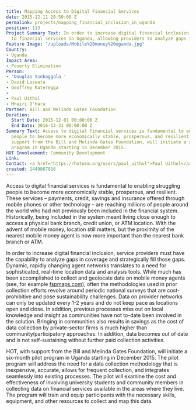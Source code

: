 ```yaml
---
title: Mapping Access to Digital Financial Services
date: 2015-12-11 20:50:00 Z
permalink: projects/mapping_financial_inclusion_in_uganda
position: 113
Project Summary Text: In order to increase digital financial inclusion, HOT maps access
  to financial services in Uganda, allowing providers to analyze gaps in coverage.
Feature Image: "/uploads/Mobile%20money%20uganda.jpg"
Country:
- Uganda
Impact Area:
- Poverty Elimination
Person:
- 'Douglas Ssebaggala '
- David Luswata
- Geoffrey Kateregga
- 
- Paul Uithol
- Mhairi O'Hara
Partner: Bill and Melinda Gates Foundation
Duration:
  Start Date: 2015-12-01 00:00:00 Z
  End Date: 2016-12-31 00:00:00 Z
Summary Text: Access to digital financial services is fundamental to enabling poor
  people to become more economically stable, prosperous, and resilient. HOT, with
  support from the Bill and Melinda Gates Foundation, will initiate a six-month pilot
  program in Uganda starting in December 2015.
HOT Involvement: Community Development
Link: 
Contact: <a href="https://hotosm.org/users/paul_uithol">Paul Uithol</a>
created: 1449867016
---
```


Access to digital financial services is fundamental to enabling struggling people to become more economically stable, prosperous, and resilient. These services – payments, credit, savings and insurance offered through mobile phones or other technology – are reaching millions of people around the world who had not previously been included in the financial system. Historically, being included in the system meant living close enough to access a physical bank branch, credit union, or ATM location. With the advent of mobile money, location still matters, but the proximity of the nearest mobile money agent is now more important than the nearest bank branch or ATM.

In order to increase digital financial inclusion, service providers must have the capability to analyze gaps in coverage and strategically fill those gaps. Dynamic, rapidly changing agent networks translates to a need for sophisticated, real-time location data and analysis tools. While much has been accomplished to collect and geolocate data on mobile money agents (see, for example [fspmaps.com](http://fspmaps.com)), often the methodologies used in prior collection efforts revolve around periodic national surveys that are cost-prohibitive and pose sustainability challenges. Data on provider networks can only be updated every 1-2 years and do not keep pace as locations open and close. In addition, previous processes miss out on local knowledge and insight as communities have not to-date been involved in the solution. Bringing in communities also results in savings as the cost of data collection by private-sector firms is much higher than community/participatory approaches. In addition, data becomes out of date and is not self-sustaining without further paid collection activities.

HOT, with support from the Bill and Melinda Gates Foundation, will initiate a six-month pilot program in Uganda starting in December 2015. The pilot program will address the need for a data collection methodology that is inexpensive, accurate, allows for frequent collection, and integrates seamlessly into existing processes. The pilot will examine the cost and effectiveness of involving university students and community members in collecting data on financial services available in the areas where they live. The program will train and equip participants with the necessary skills, equipment, and other resources to collect and map this data.
